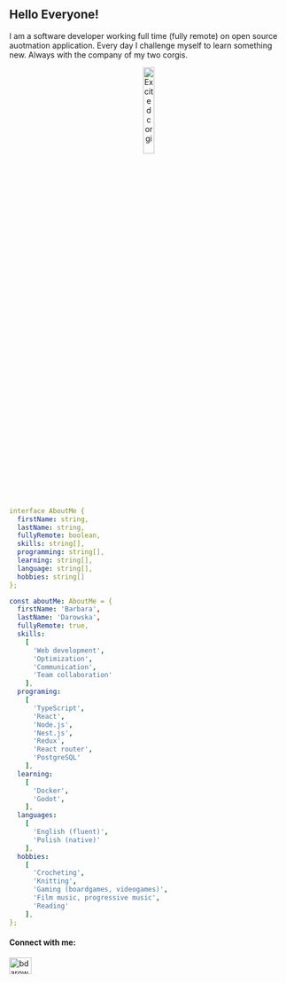 ## Hello Everyone!

I am a software developer working full time (fully remote) on open source auotmation application. Every day I challenge myself to learn something new. Always with the company of my two corgis.

<p align="center" width="100%"><img src="https://media.tenor.co/images/6c6ca2677c3770107bd207f2c1956144/raw" alt="Excited corgi" align="center" width="20%"/></p>

<!--<p align="center"  width="100%" >
<a href="https://github.com/bhszewczyk/github-readme-stats">
<img align="center" src="https://github-readme-stats.vercel.app/api/top-langs/?username=bhszewczyk&layout=compact&theme=tokyonight&langs_count=8" />
</a>  
</p>-->

```yaml
interface AboutMe {
  firstName: string,
  lastName: string,
  fullyRemote: boolean,
  skills: string[],
  programming: string[],
  learning: string[],
  language: string[],
  hobbies: string[]
};

const aboutMe: AboutMe = {
  firstName: 'Barbara',
  lastName: 'Darowska',
  fullyRemote: true,
  skills: 
    [
      'Web development',
      'Optimization', 
      'Communication', 
      'Team collaboration'
    ],
  programing: 
    [ 
      'TypeScript',
      'React',
      'Node.js', 
      'Nest.js',
      'Redux',
      'React router',
      'PostgreSQL'
    ],
  learning: 
    [       
      'Docker',
      'Godot',
    ],
  languages: 
    [
      'English (fluent)',
      'Polish (native)'
    ],
  hobbies: 
    [
      'Crocheting', 
      'Knitting', 
      'Gaming (boardgames, videogames)',
      'Film music, progressive music', 
      'Reading'
    ],
};

```

<h4 align="left">Connect with me:</h4>
<p align="left">
<a href="https://linkedin.com/in/bdarowska" height="25px" width="25px" target="blank"><img align="center" src="https://raw.githubusercontent.com/rahuldkjain/github-profile-readme-generator/master/src/images/icons/Social/linked-in-alt.svg" alt="bdarowska" height="30" width="40" /></a>
</p>
